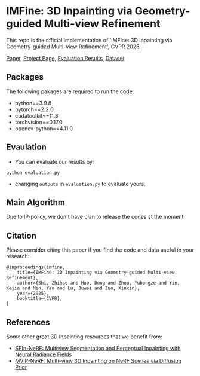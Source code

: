 # IMFine: 3D Inpainting via Geometry-guided Multi-view Refinement

This repo is the official implementation of 'IMFine: 3D Inpainting via Geometry-guided Multi-view Refinement', CVPR 2025.

[Paper](), [Project Page](https://xinxinzuo2353.github.io/imfine/), [Evaluation Results](https://drive.google.com/file/d/1r5KytaSENNRIObyVbnDcAVAnhPHd7490/view?usp=drive_link), [Dataset](https://drive.google.com/file/d/1DLuk9KiHPhlK9QpJZthUmIhDQIZH_cOD/view?usp=drive_link)

## Packages
The following pakages are required to run the code:
* python==3.9.8
* pytorch==2.2.0
* cudatoolkit==11.8
* torchvision==0.17.0
* opencv-python==4.11.0


## Evaulation
* You can evaluate our results by:
```
python evaluation.py
```

* changing `outputs` in `evaluation.py` to evaluate yours.

## Main Algorithm
Due to IP-policy, we don't have plan to release the codes at the moment.

## Citation
Please consider citing this paper if you find the code and data useful in your research:
```
@inproceedings{imfine,
    title={IMFine: 3D Inpainting via Geometry-guided Multi-view Refinement}, 
    author={Shi, Zhihao and Huo, Dong and Zhou, Yuhongze and Yin, Kejia and Min, Yan and Lu, Juwei and Zuo, Xinxin},
    year={2025},
    booktitle={CVPR},
}
```


## References
Some other great 3D Inpainting resources that we benefit from:
* [SPIn-NeRF: Multiview Segmentation and Perceptual Inpainting with Neural Radiance Fields](https://arxiv.org/abs/2211.12254)
* [MVIP-NeRF: Multi-view 3D Inpainting on NeRF Scenes via Diffusion Prior](https://arxiv.org/abs/2405.02859)
